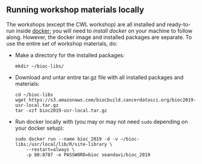 ## Running workshop materials locally

The workshops (except the CWL workshop) are all installed and
ready-to-run inside [docker]; you will need to *install docker* on your machine to 
follow along. However, the docker image and 
installed packages are separate. To use the entire set of workshop materials, do:

- Make a directory for the installed packages:

    ```
    mkdir ~/bioc-libs/
    ```
 
- Download and untar entire tar.gz file with all installed packages and materials:

    ```
    cd ~/bioc-libs
    wget https://s3.amazonaws.com/biocbuild.cancerdatasci.org/bioc2019-usr-local.tar.gz
    tar -xzf bioc2019-usr-local.tar.gz
    ```
    
- Run docker locally with (you may or may not need `sudo` depending on your docker setup):
    
    ```
    sudo docker run --name bioc_2019 -d -v ~/bioc-libs:/usr/local/lib/R/site-library \
        --restart=always \
        -p 80:8787 -e PASSWORD=bioc seandavi/bioc_2019
    ```

[docker]: https://docker.io
